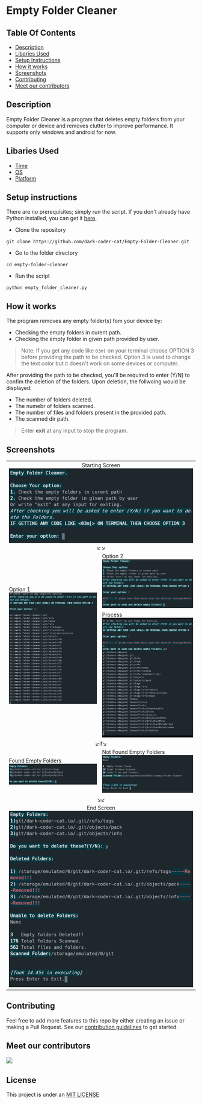 # Empty Folder Cleaner

## Table Of Contents

- [Description](#description)
- [Libaries Used](#libaries-used)
- [Setup Instructions](#setup-instructions)
- [How it works](#how-it-works)
- [Screenshots](#screenshots)
- [Contributing](#contributing)
- [Meet our contributors](#meet-our-contibutors)

## Description

Empty Folder Cleaner is a program that deletes empty folders from your computer or device and removes clutter to improve performance. It supports only windows and android for now.

## Libaries Used

- [Time](https://docs.python.org/3/library/time.html)
- [OS](https://docs.python.org/3/library/os.html)
- [Platform](https://docs.python.org/3/library/platform.html)

## Setup instructions

There are no prerequisites; simply run the script. If you don't already have Python installed, you can get it [here](https://www.python.org/downloads/).

- Clone the repository
```
git clone https://github.com/dark-coder-cat/Empty-Folder-Cleaner.git
```
- Go to the folder directory
```
cd empty-folder-cleaner
```
- Run the script
```
python empty_folder_cleaner.py
```

## How it works   

The program removes any empty folder(s) fom your device by:
- Checking the empty folders in curent path.
- Checking the empty folder in given path provided by user.

> Note: If you get any code like `03m[` on your terminal choose OPTION 3 before providing the path to be checked. 
> Option 3 is used to change the text color but it doesn't work on some devices or computer.

After providing the path to be checked, you'll be required to enter (Y/N) to confim the deletion of the folders.
Upon deletion, the follwoing would be displayed: 
  - The number of folders deleted.
  - The numebr of folders scanned.
  - The number of files and folders present in the provided path.
  - The scanned dir path.

> Enter **exit** at any input to stop the program.


## Screenshots

<table >
  <tr>
    <td colspan=2 align=center>Starting Screen<img src= "Images/startScreen.jpg" alt="startScreen.jpg">↙↘ </td>
  </tr>
  <tr>
    <td rowspan=2>Option 1<img src= "Images/Option1.jpg" alt="Option1.jpg"></td>
    <td>Option 2<img src= "Images/Option2.jpg" alt="Option2.jpg"></td>
  </tr>
  <tr>
    <td>Process<img src= "Images/Option2process.jpg" alt="Option2process.jpg"></td>
  </tr>
  <tr>
    <td colspan=2 align=center>↙if↘</td>
  </tr>
  <tr>
    <td>Found Empty Folders<img src= "Images/foundEmpty.jpg" alt="foundEmpty.jpg"></td>
    <td>Not Found Empty Folders<img src= "Images/noEmpty.jpg" alt="noEmpty.jpg"></td>
  </tr>
  <tr>
    <td colspan=2 align=center>↘↙</td>
  </tr>
  <tr>
    <td colspan=2 align=center>End Screen<img src="Images/endScreen.jpg" alt="endScreen.jpg"></td>
  </tr>
</table>

## Contributing

Feel free to add more features to this repo by either creating an issue or making a Pull Request. See our [contribution guidelines](CONTRIBUTING.md) to get started.

## Meet our contributors

<a href="https://github.com/dark-coder-cat/Empty-Folder-Cleaner/graphs/contributors">
  <img src="https://contrib.rocks/image?repo=dark-coder-cat/Empty-Folder-Cleaner" />
</a>

## License

This project is under an [MIT LICENSE](LICENSE)
